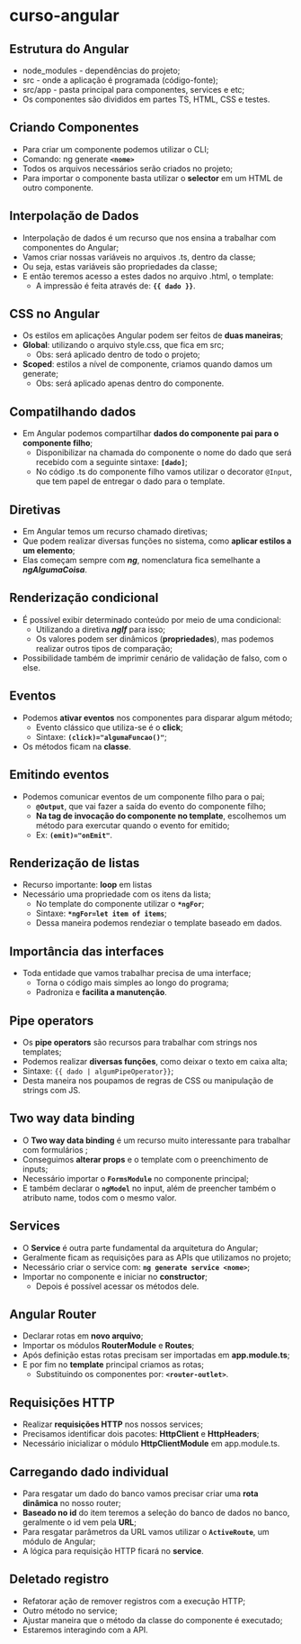 # curso-angular

## Estrutura do Angular

- node_modules - dependências do projeto;
- src - onde a aplicação é programada (código-fonte);
- src/app - pasta principal para componentes, services e etc;
- Os componentes são divididos em partes TS, HTML, CSS e testes.

## Criando Componentes

- Para criar um componente podemos utilizar o CLI;
- Comando: ng generate **`<nome>`**
- Todos os arquivos necessários serão criados no projeto;
- Para importar o componente basta utilizar o **selector** em um HTML de outro componente.

## Interpolação de Dados

- Interpolação de dados é um recurso que nos ensina a trabalhar com componentes do Angular;
- Vamos criar nossas variáveis no arquivos .ts, dentro da classe;
- Ou seja, estas variáveis são propriedades da classe;
- E então teremos acesso a estes dados no arquivo .html, o template:
  - A impressão é feita através de: **`{{ dado }}`**.

## CSS no Angular

- Os estilos em aplicações Angular podem ser feitos de **duas maneiras**;
- **Global**: utilizando o arquivo style.css, que fica em src;
  - Obs: será aplicado dentro de todo o projeto;
- **Scoped**: estilos a nível de componente, criamos quando damos um generate;
  - Obs: será aplicado apenas dentro do componente.

## Compatilhando dados

- Em Angular podemos compartilhar **dados do componente pai para o componente filho**;
  - Disponibilizar na chamada do componente o nome do dado que será recebido com a seguinte sintaxe: **`[dado]`**;
  - No código .ts do componente filho vamos utilizar o decorator `@Input`, que tem papel de entregar o dado para o template.

## Diretivas

- Em Angular temos um recurso chamado diretivas;
- Que podem realizar diversas funções no sistema, como **aplicar estilos a um elemento**;
- Elas começam sempre com **_ng_**, nomenclatura fica semelhante a **_ngAlgumaCoisa_**.

## Renderização condicional

- É possível exibir determinado conteúdo por meio de uma condicional:
  - Utilizando a diretiva **_nglf_** para isso;
  - Os valores podem ser dinâmicos (**propriedades**), mas podemos realizar outros tipos de comparação;
- Possibilidade também de imprimir cenário de validação de falso, com o else.

## Eventos

- Podemos **ativar eventos** nos componentes para disparar algum método;
  - Evento clássico que utiliza-se é o **click**;
  - Sintaxe: **`(click)="algumaFuncao()"`**;
- Os métodos ficam na **classe**.

## Emitindo eventos

- Podemos comunicar eventos de um componente filho para o pai;
  - **`@Output`**, que vai fazer a saída do evento do componente filho;
  - **Na tag de invocação do componente no template**, escolhemos um método para exercutar quando o evento for emitido;
  - Ex: **`(emit)="onEmit"`**.

## Renderização de listas

- Recurso importante: **loop** em listas
- Necessário uma propriedade com os itens da lista;
  - No template do componente utilizar o **`*ngFor`**;
  - Sintaxe: **`*ngFor=let item of items`**;
  - Dessa maneira podemos rendeziar o template baseado em dados.

## Importância das interfaces

- Toda entidade que vamos trabalhar precisa de uma interface;
  - Torna o código mais simples ao longo do programa;
  - Padroniza e **facilita a manutenção**.

## Pipe operators

- Os **pipe operators** são recursos para trabalhar com strings nos templates;
- Podemos realizar **diversas funções**, como deixar o texto em caixa alta;
- Sintaxe: `{{ dado | algumPipeOperator}}`;
- Desta maneira nos poupamos de regras de CSS ou manipulação de strings com JS.

## Two way data binding

- O **Two way data binding** é um recurso muito interessante para trabalhar com formulários ;
- Conseguimos **alterar props** e o template com o preenchimento de inputs;
- Necessário importar o **`FormsModule`** no componente principal;
- E também declarar o **`ngModel`** no input, além de preencher também o atributo name, todos com o mesmo valor.

## Services

- O **Service** é outra parte fundamental da arquitetura do Angular;
- Geralmente ficam as requisições para as APIs que utilizamos no projeto;
- Necessário criar o service com: **`ng generate service <nome>`**;
- Importar no componente e iniciar no **constructor**;
  - Depois é possível acessar os métodos dele.

## Angular Router

- Declarar rotas em **novo arquivo**;
- Importar os módulos **RouterModule** e **Routes**;
- Após definição estas rotas precisam ser importadas em **app.module.ts**;
- E por fim no **template** principal criamos as rotas;
  - Substituindo os componentes por: **`<router-outlet>`**.

## Requisições HTTP

- Realizar **requisições HTTP** nos nossos services;
- Precisamos identificar dois pacotes: **HttpClient** e **HttpHeaders**;
- Necessário inicializar o módulo **HttpClientModule** em app.module.ts.

## Carregando dado individual

- Para resgatar um dado do banco vamos precisar criar uma **rota dinâmica** no nosso router;
- **Baseado no id** do item teremos a seleção do banco de dados no banco, geralmente o id vem pela **URL**;
- Para resgatar parâmetros da URL vamos utilizar o **`ActiveRoute`**, um módulo de Angular;
- A lógica para requisição HTTP ficará no **service**.

## Deletado registro

- Refatorar ação de remover registros com a execução HTTP;
- Outro método no service;
- Ajustar maneira que o método da classe do componente é executado;
- Estaremos interagindo com a API.
